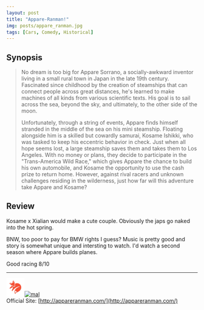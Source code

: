 ```yaml
---
layout: post
title: "Appare-Ranman!"
img: posts/appare_ranman.jpg 
tags: [Cars, Comedy, Historical]
---
```


## Synopsis
>No dream is too big for Appare Sorrano, a socially-awkward inventor living in a small rural town in Japan in the late 19th century. Fascinated since childhood by the creation of steamships that can connect people across great distances, he's learned to make machines of all kinds from various scientific texts. His goal is to sail across the sea, beyond the sky, and ultimately, to the other side of the moon.
>
>Unfortunately, through a string of events, Appare finds himself stranded in the middle of the sea on his mini steamship. Floating alongside him is a skilled but cowardly samurai, Kosame Ishikki, who was tasked to keep his eccentric behavior in check. Just when all hope seems lost, a large steamship saves them and takes them to Los Angeles. With no money or plans, they decide to participate in the "Trans-America Wild Race," which gives Appare the chance to build his own automobile, and Kosame the opportunity to use the cash prize to return home. However, against rival racers and unknown challenges residing in the wilderness, just how far will this adventure take Appare and Kosame?

## Review
Kosame x Xialian would make a cute couple. Obviously the japs go naked into the hot spring.

BNW, too poor to pay for BMW rights I guess? Music is pretty good and story is somewhat unique and intersting to watch. I'd watch a second season where Appare builds planes.
   
Good racing 8/10

---

[![kitsu](..\assets\img\kitsu.png)](https://kitsu.io/anime/appare-ranman)[![mal](..\assets\img\mal.ico)](https://myanimelist.net/anime/40532/Appare-Ranman)  
Official Site: [http://appareranman.com/](http://appareranman.com/)
